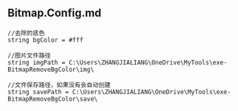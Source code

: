 ﻿## Bitmap.Config.md
```
//去除的底色
string bgColor = #fff
```
```
//图片文件路径
string imgPath = C:\Users\ZHANGJIALIANG\OneDrive\MyTools\exe-BitmapRemoveBgColor\img\
```
```
//文件保存路径，如果没有会自动创建
string savePath = C:\Users\ZHANGJIALIANG\OneDrive\MyTools\exe-BitmapRemoveBgColor\save\
```

